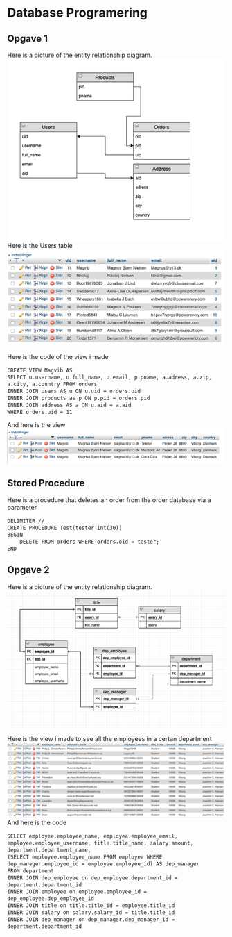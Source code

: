 # Database Programering

## Opgave 1
Here is a picture of the entity relationship diagram.
![](https://github.com/MercantecData/portfolio-Magvib/blob/master/Database%20Programering/Opgave%201/Mercantec.png)
<br>Here is the Users table
![](https://github.com/MercantecData/portfolio-Magvib/blob/master/Database%20Programering/Opgave%201/Users.png)



Here is the code of the view i made 
```mysql
CREATE VIEW Magvib AS
SELECT u.username, u.full_name, u.email, p.pname, a.adress, a.zip, a.city, a.country FROM orders 
INNER JOIN users AS u ON u.uid = orders.uid 
INNER JOIN products as p ON p.pid = orders.pid 
INNER JOIN address AS a ON u.aid = a.aid 
WHERE orders.uid = 11
```
And here is the view
![](https://github.com/MercantecData/portfolio-Magvib/blob/master/Database%20Programering/Opgave%201/View.png)

## Stored Procedure
Here is a procedure that deletes an order from the order database via a parameter
```mysql
DELIMITER //
CREATE PROCEDURE Test(tester int(30))
BEGIN
    DELETE FROM orders WHERE orders.oid = tester;
END
```



## Opgave 2
Here is a picture of the entity relationship diagram.
![](https://github.com/MercantecData/portfolio-Magvib/blob/master/Database%20Programering/Opgave%202/Business.png)


Here is the view i made to see all the employees in a certan department
![](https://github.com/MercantecData/portfolio-Magvib/blob/master/Database%20Programering/Opgave%202/View.png)
And here is the code
```mysql
SELECT employee.employee_name, employee.employee_email, employee.employee_username, title.title_name, salary.amount, department.department_name, 
(SELECT employee.employee_name FROM employee WHERE dep_manager.employee_id = employee.employee_id) AS dep_manager
FROM department
INNER JOIN dep_employee on dep_employee.department_id = department.department_id
INNER JOIN employee on employee.employee_id = dep_employee.dep_employee_id
INNER JOIN title on title.title_id = employee.title_id
INNER JOIN salary on salary.salary_id = title.title_id
INNER JOIN dep_manager on dep_manager.dep_manager_id = department.department_id
```